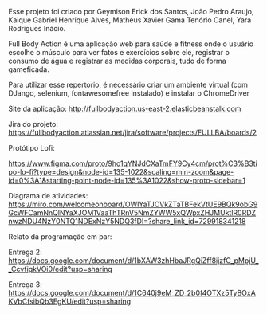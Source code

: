 Esse projeto foi criado por Geymison Erick dos Santos, João Pedro Araujo, Kaique Gabriel Henrique Alves, Matheus Xavier Gama Tenório Canel, Yara Rodrigues Inácio.

Full Body Action é uma aplicação web para saúde e fitness onde o usuário escolhe o músculo para ver fatos e exercícios sobre ele, registrar o consumo de água e registrar as medidas corporais, tudo de forma gameficada.

Para utilizar esse repertorio, é necessário criar um ambiente virtual (com DJango, selenium, fontawesomefree instalado) e instalar o ChromeDriver

Site da aplicação:
http://fullbodyaction.us-east-2.elasticbeanstalk.com

Jira do projeto:
https://fullbodyaction.atlassian.net/jira/software/projects/FULLBA/boards/2

Protótipo Lofi:

https://www.figma.com/proto/9ho1qYNJdCXaTmFY9Cy4cm/prot%C3%B3tipo-lo-fi?type=design&node-id=135-1022&scaling=min-zoom&page-id=0%3A1&starting-point-node-id=135%3A1022&show-proto-sidebar=1

Diagrama de atividades:
https://miro.com/welcomeonboard/OWlYaTJOVkZTaTBFekVtUE9BQk9obG9GcWFCamNnQlNYaXJOM1VaaThTRnV5NmZYWW5xQWpxZHJMUktlR0RDZnwzNDU4NzY0NTQ1NDExNzY5NDQ3fDI=?share_link_id=729918341218

Relato da programação em par:

Entrega 2: https://docs.google.com/document/d/1bXAW3zhHbaJRgQiZff8ijzfC_pMpjU__CcvfigkVOi0/edit?usp=sharing

Entrega 3: https://docs.google.com/document/d/1C640j9eM_ZD_2b0f4OTXz5TyBOxAKVbCfsibQb3EgKU/edit?usp=sharing
